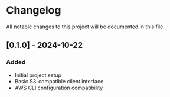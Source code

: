 # Changelog
All notable changes to this project will be documented in this file.

## [0.1.0] - 2024-10-22
### Added
- Initial project setup
- Basic S3-compatible client interface
- AWS CLI configuration compatibility
